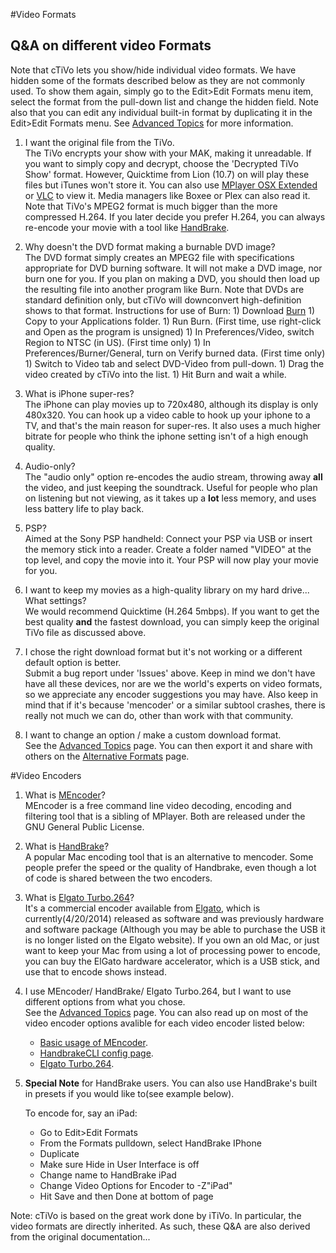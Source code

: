 #Video Formats
## Q&A on different video Formats

Note that cTiVo lets you show/hide individual video formats. We have hidden some of the formats described below as they are not commonly used. To show them again, simply go to the Edit>Edit Formats menu item, select the format from the pull-down list and change the hidden field. Note also that you can edit any individual built-in format by duplicating it in the Edit>Edit Formats menu. See [Advanced Topics](Advanced-Topics.md) for more information.

1. I want the original file from the TiVo.  
    The TiVo encrypts your show with your MAK, making it unreadable. If you want to simply copy and decrypt, choose the 'Decrypted TiVo Show' format. However, Quicktime from Lion (10.7) on will play these files but iTunes won't store it. You can also use [MPlayer OSX Extended](http://www.mplayerosx.ch)  or [VLC](http:/www.videolan.org/vlc/index.html) to view it. Media managers like Boxee or Plex can also read it. Note that TiVo's MPEG2 format is much bigger than the more compressed H.264. If you later decide you prefer H.264, you can always re-encode your movie with a tool like [HandBrake](http://handbrake.fr).
1. Why doesn't the DVD format making a burnable DVD image?  
The DVD format simply creates an MPEG2 file with specifications appropriate for DVD burning software. It will not make a DVD image, nor burn one for you. If you plan on making a DVD, you should then load up the resulting file into another program like Burn. Note that DVDs are standard definition only, but cTiVo will downconvert high-definition shows to that format.  Instructions for use of Burn:
        1) Download [Burn](http://burn-osx.sourceforge.net/Pages/English/home.html)
        1) Copy to your Applications folder.
        1) Run Burn. (First time, use right-click and Open as the program is unsigned)
        1) In Preferences/Video, switch Region to NTSC (in US). (First time only)
        1) In Preferences/Burner/General, turn on Verify burned data. (First time only)
        1) Switch to Video tab and select DVD-Video from pull-down.
        1) Drag the video created by cTiVo into the list.
        1) Hit Burn and wait a while.

1. What is iPhone super-res?  
    The iPhone can play movies up to 720x480, although its display is only 480x320. You can hook up a video cable to hook up your iphone to a TV, and that's the main reason for super-res. It also uses a much higher bitrate for people who think the iphone setting isn't of a high enough quality.
1. Audio-only?  
    The "audio only" option re-encodes the audio stream, throwing away **all** the video, and just keeping the soundtrack. Useful for people who plan on listening but not viewing, as it takes up a **lot** less memory, and uses less battery life to play back.
1. PSP?  
    Aimed at the Sony PSP handheld: Connect your PSP via USB or insert the memory stick into a reader. Create a folder named "VIDEO" at the top level, and copy the movie into it. Your PSP will now play your movie for you.
1. I want to keep my movies as a high-quality library on my hard drive... What settings?  
    We would recommend Quicktime (H.264 5mbps). If you want to get the best quality **and** the fastest download, you can simply keep the original TiVo file as discussed above. 
1. I chose the right download format but it's not working or a different default option is better.  
    Submit a bug report under 'Issues' above.  Keep in mind we don't have have all these devices, nor are we the world's experts on video formats, so we appreciate any encoder suggestions you may have. Also keep in mind that if it's because 'mencoder' or a similar subtool crashes, there is really not much we can do, other than work with that community.  
1. I want to change an option / make a custom download format.  
    See the [Advanced Topics](Advanced-Topics.md) page. You can then export it and share with others on the [Alternative Formats](Alternative-Formats) page.

#Video Encoders
1. What is [MEncoder](http://www.mplayerhq.hu/)?  
    MEncoder is a free command line video decoding, encoding and filtering tool that is a sibling of MPlayer. Both are released under the GNU General Public License.
1. What is [HandBrake](http://handbrake.fr)?  
    A popular Mac encoding tool that is an alternative to mencoder. Some people prefer the speed or the quality of Handbrake, even though a lot of code is shared between the two encoders. 
1. What is [Elgato Turbo.264](http://www.elgato.com/en/video/turbo-264-hd-software/)?  
    It's a commercial encoder available from [Elgato](http://elgato.com), which is currently(4/20/2014) released as software and was previously hardware and software package (Although you may be able to purchase the USB it is no longer listed on the Elgato website). If you own an old Mac, or just want to keep your Mac from using a lot of processing power to encode, you can buy the ElGato hardware accelerator, which is a USB stick, and use that to encode shows instead.
1. I use MEncoder/ HandBrake/ Elgato Turbo.264, but I want to use different options from what you chose.     
    See the [Advanced Topics](Advanced-Topics.md) page. You can also read up on most of the video encoder options avalible for each video encoder listed below:
    - [Basic usage of MEncoder](http://www.mplayerhq.hu/DOCS/HTML/en/mencoder.html).
    - [HandbrakeCLI config page](https://trac.handbrake.fr/wiki/CLIGuide). 
    - [Elgato Turbo.264](http://www.elgato.com/en/video/turbo-264-hd-software/support). 

1. **Special Note** for HandBrake users.
     You can also use HandBrake's built in presets if you would like to(see example below).

    To encode for, say an iPad:

    - Go to Edit>Edit Formats
    - From the Formats pulldown, select HandBrake IPhone
    - Duplicate
    - Make sure Hide in User Interface is off
    - Change name to HandBrake iPad
    - Change Video Options for Encoder to -Z"iPad"
    - Hit Save and then Done at bottom of page
 
 

    
Note: cTiVo is based on the great work done by iTiVo. In particular, the video formats are directly inherited. As such, these Q&A are also derived from the original documentation...

